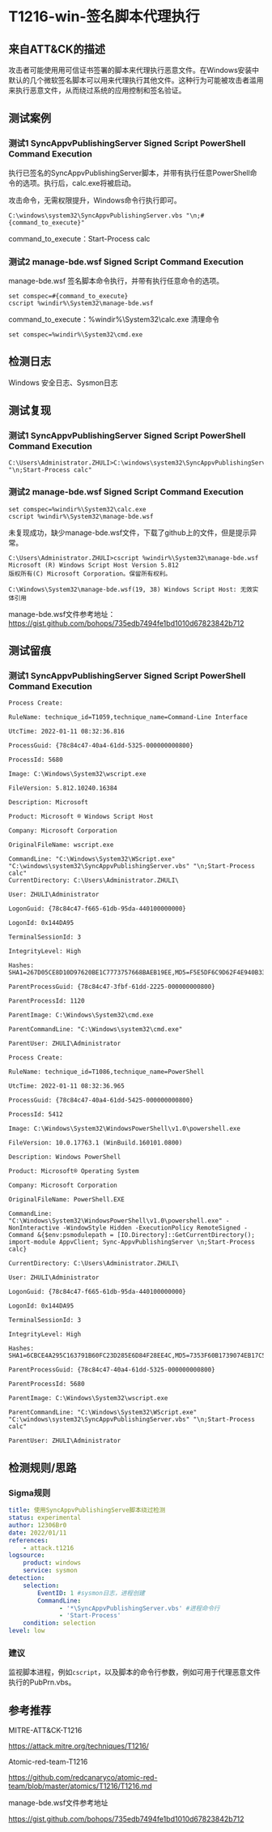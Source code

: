 # T1216-win-签名脚本代理执行

## 来自ATT&CK的描述
攻击者可能使用用可信证书签署的脚本来代理执行恶意文件。在Windows安装中默认的几个微软签名脚本可以用来代理执行其他文件。这种行为可能被攻击者滥用来执行恶意文件，从而绕过系统的应用控制和签名验证。

## 测试案例

### 测试1 SyncAppvPublishingServer Signed Script PowerShell Command Execution
执行已签名的SyncAppvPublishingServer脚本，并带有执行任意PowerShell命令的选项。执行后，calc.exe将被启动。

攻击命令，无需权限提升，Windows命令行执行即可。
```
C:\windows\system32\SyncAppvPublishingServer.vbs "\n;#{command_to_execute}"
```

command_to_execute：Start-Process calc

### 测试2 manage-bde.wsf Signed Script Command Execution
manage-bde.wsf 签名脚本命令执行，并带有执行任意命令的选项。

```
set comspec=#{command_to_execute}
cscript %windir%\System32\manage-bde.wsf
```
command_to_execute：%windir%\System32\calc.exe
清理命令
```
set comspec=%windir%\System32\cmd.exe
```

## 检测日志

Windows 安全日志、Sysmon日志

## 测试复现
### 测试1 SyncAppvPublishingServer Signed Script PowerShell Command Execution
```
C:\Users\Administrator.ZHULI>C:\windows\system32\SyncAppvPublishingServer.vbs "\n;Start-Process calc"
```

### 测试2 manage-bde.wsf Signed Script Command Execution
```
set comspec=%windir%\System32\calc.exe
cscript %windir%\System32\manage-bde.wsf
```
未复现成功，缺少manage-bde.wsf文件，下载了github上的文件，但是提示异常。
```
C:\Users\Administrator.ZHULI>cscript %windir%\System32\manage-bde.wsf
Microsoft (R) Windows Script Host Version 5.812
版权所有(C) Microsoft Corporation。保留所有权利。

C:\Windows\System32\manage-bde.wsf(19, 38) Windows Script Host: 无效实体引用
```
manage-bde.wsf文件参考地址：<https://gist.github.com/bohops/735edb7494fe1bd1010d67823842b712>

## 测试留痕
### 测试1 SyncAppvPublishingServer Signed Script PowerShell Command Execution
```      
Process Create:

RuleName: technique_id=T1059,technique_name=Command-Line Interface

UtcTime: 2022-01-11 08:32:36.816

ProcessGuid: {78c84c47-40a4-61dd-5325-000000000800}

ProcessId: 5680

Image: C:\Windows\System32\wscript.exe

FileVersion: 5.812.10240.16384

Description: Microsoft 

Product: Microsoft ® Windows Script Host

Company: Microsoft Corporation

OriginalFileName: wscript.exe

CommandLine: "C:\Windows\System32\WScript.exe" "C:\windows\system32\SyncAppvPublishingServer.vbs" "\n;Start-Process calc"
CurrentDirectory: C:\Users\Administrator.ZHULI\

User: ZHULI\Administrator

LogonGuid: {78c84c47-f665-61db-95da-440100000000}

LogonId: 0x144DA95

TerminalSessionId: 3

IntegrityLevel: High

Hashes: SHA1=267D05CE8D10D97620BE1C7773757668BAEB19EE,MD5=F5E5DF6C9D62F4E940B334954A2046FC,SHA256=47CACD60D91441137D055184614B1A418C0457992977857A76CA05C75BBC1B56,IMPHASH=0F71D5F6F4CBB935CE1B09754102419C

ParentProcessGuid: {78c84c47-3fbf-61dd-2225-000000000800}

ParentProcessId: 1120

ParentImage: C:\Windows\System32\cmd.exe

ParentCommandLine: "C:\Windows\system32\cmd.exe" 

ParentUser: ZHULI\Administrator
```

```
Process Create:

RuleName: technique_id=T1086,technique_name=PowerShell

UtcTime: 2022-01-11 08:32:36.965

ProcessGuid: {78c84c47-40a4-61dd-5425-000000000800}

ProcessId: 5412

Image: C:\Windows\System32\WindowsPowerShell\v1.0\powershell.exe

FileVersion: 10.0.17763.1 (WinBuild.160101.0800)

Description: Windows PowerShell

Product: Microsoft® Operating System

Company: Microsoft Corporation

OriginalFileName: PowerShell.EXE

CommandLine: "C:\Windows\System32\WindowsPowerShell\v1.0\powershell.exe" -NonInteractive -WindowStyle Hidden -ExecutionPolicy RemoteSigned -Command &{$env:psmodulepath = [IO.Directory]::GetCurrentDirectory(); import-module AppvClient; Sync-AppvPublishingServer \n;Start-Process calc}

CurrentDirectory: C:\Users\Administrator.ZHULI\

User: ZHULI\Administrator

LogonGuid: {78c84c47-f665-61db-95da-440100000000}

LogonId: 0x144DA95

TerminalSessionId: 3

IntegrityLevel: High

Hashes: SHA1=6CBCE4A295C163791B60FC23D285E6D84F28EE4C,MD5=7353F60B1739074EB17C5F4DDDEFE239,SHA256=DE96A6E69944335375DC1AC238336066889D9FFC7D73628EF4FE1B1B160AB32C,IMPHASH=741776AACCFC5B71FF59832DCDCACE0F

ParentProcessGuid: {78c84c47-40a4-61dd-5325-000000000800}

ParentProcessId: 5680

ParentImage: C:\Windows\System32\wscript.exe

ParentCommandLine: "C:\Windows\System32\WScript.exe" "C:\windows\system32\SyncAppvPublishingServer.vbs" "\n;Start-Process calc"

ParentUser: ZHULI\Administrator
```
## 检测规则/思路

### Sigma规则

```yml
title: 使用SyncAppvPublishingServe脚本绕过检测
status: experimental
author: 12306Br0
date: 2022/01/11
references:
    - attack.t1216
logsource:
    product: windows
    service: sysmon
detection:
    selection:
        EventID: 1 #sysmon日志，进程创建
		CommandLine: 
		      - '*\SyncAppvPublishingServer.vbs' #进程命令行
			  - 'Start-Process'
    condition: selection
level: low
```

### 建议

监视脚本进程，例如`cscript`，以及脚本的命令行参数，例如可用于代理恶意文件执行的PubPrn.vbs。

## 参考推荐

MITRE-ATT&CK-T1216

<https://attack.mitre.org/techniques/T1216/>

Atomic-red-team-T1216

<https://github.com/redcanaryco/atomic-red-team/blob/master/atomics/T1216/T1216.md>

manage-bde.wsf文件参考地址

<https://gist.github.com/bohops/735edb7494fe1bd1010d67823842b712>